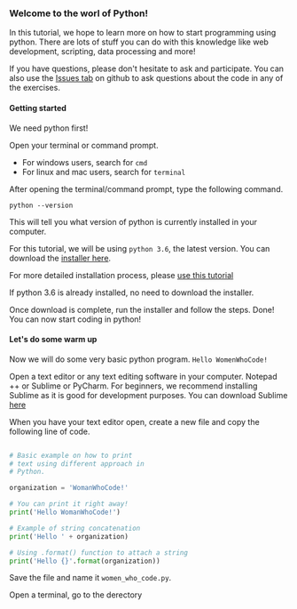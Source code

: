 ### Welcome to the worl of Python! 

In this tutorial, we hope to learn more on how to start programming using python. There are lots of stuff you can do with this knowledge like web development, scripting, data processing and more!

If you have questions, please don't hesitate to ask and participate. You can also use the [Issues tab](https://github.com/pprmint/python-sample/issues) on github to ask questions about the code in any of the exercises.


#### Getting started
We need python first!

Open your terminal or command prompt.
- For windows users, search for `cmd`
- For linux and mac users, search for `terminal`

After opening the terminal/command prompt, type the following command.
```shell
python --version
```

This will tell you what version of python is currently installed in your computer.

For this tutorial, we will be using `python 3.6`, the latest version. You can download the [installer here](https://www.python.org/downloads/).

For more detailed installation process, please [use this tutorial](https://tutorial.djangogirls.org/en/python_installation/)

If python 3.6 is already installed, no need to download the installer.

Once download is complete, run the installer and follow the steps. Done! You can now start coding in python!

#### Let's do some warm up

Now we will do some very basic python program. `Hello WomenWhoCode!`

Open a text editor or any text editing software in your computer. Notepad ++ or Sublime or PyCharm. For beginners, we recommend installing Sublime as it is good for development purposes. You can download Sublime [here](https://www.sublimetext.com/3)

When you have your text editor open, create a new file and copy the following line of code.

```python

# Basic example on how to print
# text using different approach in
# Python.

organization = 'WomanWhoCode!'

# You can print it right away!
print('Hello WomanWhoCode!')

# Example of string concatenation
print('Hello ' + organization)

# Using .format() function to attach a string
print('Hello {}'.format(organization))
```

Save the file and name it `women_who_code.py`.

Open a terminal, go to the derectory 

